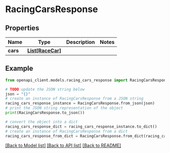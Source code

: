 # RacingCarsResponse


## Properties

Name | Type | Description | Notes
------------ | ------------- | ------------- | -------------
**cars** | [**List[RaceCar]**](RaceCar.md) |  | 

## Example

```python
from openapi_client.models.racing_cars_response import RacingCarsResponse

# TODO update the JSON string below
json = "{}"
# create an instance of RacingCarsResponse from a JSON string
racing_cars_response_instance = RacingCarsResponse.from_json(json)
# print the JSON string representation of the object
print(RacingCarsResponse.to_json())

# convert the object into a dict
racing_cars_response_dict = racing_cars_response_instance.to_dict()
# create an instance of RacingCarsResponse from a dict
racing_cars_response_from_dict = RacingCarsResponse.from_dict(racing_cars_response_dict)
```
[[Back to Model list]](../README.md#documentation-for-models) [[Back to API list]](../README.md#documentation-for-api-endpoints) [[Back to README]](../README.md)


